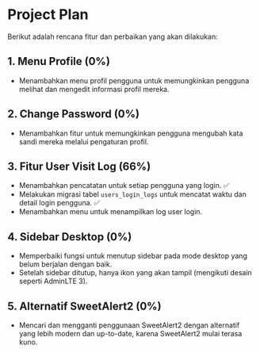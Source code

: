 # Project Plan

Berikut adalah rencana fitur dan perbaikan yang akan dilakukan:

## 1. Menu Profile (0%)

-   Menambahkan menu profil pengguna untuk memungkinkan pengguna melihat dan mengedit informasi profil mereka.

## 2. Change Password (0%)

-   Menambahkan fitur untuk memungkinkan pengguna mengubah kata sandi mereka melalui pengaturan profil.

## 3. Fitur User Visit Log (66%)

-   Menambahkan pencatatan untuk setiap pengguna yang login. :white_check_mark:
-   Melakukan migrasi tabel `users_login_logs` untuk mencatat waktu dan detail login pengguna. :white_check_mark:
-   Menambahkan menu untuk menampilkan log user login.

## 4. Sidebar Desktop (0%)

-   Memperbaiki fungsi untuk menutup sidebar pada mode desktop yang belum berjalan dengan baik.
-   Setelah sidebar ditutup, hanya ikon yang akan tampil (mengikuti desain seperti AdminLTE 3).

## 5. Alternatif SweetAlert2 (0%)

-   Mencari dan mengganti penggunaan SweetAlert2 dengan alternatif yang lebih modern dan up-to-date, karena SweetAlert2 mulai terasa kuno.
